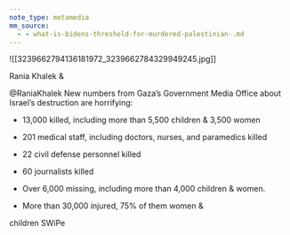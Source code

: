 ```yaml
---
note_type: metamedia
mm_source:
  - - what-is-bidens-threshold-for-murdered-palestinian-.md
---
```


![[3239662794136181972_3239662784329949245.jpg]]

Rania Khalek &

@RaniaKhalek
New numbers from Gaza’s Government Media
Office about Israel’s destruction are horrifying:

- 13,000 killed, including more than 5,500 children
& 3,500 women

- 201 medical staff, including doctors, nurses, and
paramedics killed

- 22 civil defense personnel killed
- 60 journalists killed

- Over 6,000 missing, including more than 4,000
children & women.

- More than 30,000 injured, 75% of them women &

children SWiPe

